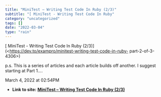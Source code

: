 ```yaml
---
title: "MiniTest – Writing Test Code In Ruby (2/3)"
subtitle: "[ MiniTest - Writing Test Code In Ruby"
category: "uncategorized"
tags: []
date: "2022-03-04"
type: "rain"
---
```

[ MiniTest - Writing Test Code In Ruby
(2/3)](<https://dev.to/exampro/minitest-writing-test-code-in-ruby-
part-2-of-3-4306>)

p.s. This is a series of articles and each article builds off another. I
suggest starting at Part 1….

March 4, 2022 at 02:54PM


* **Link to site:** **[MiniTest – Writing Test Code In Ruby (2/3)](None)**